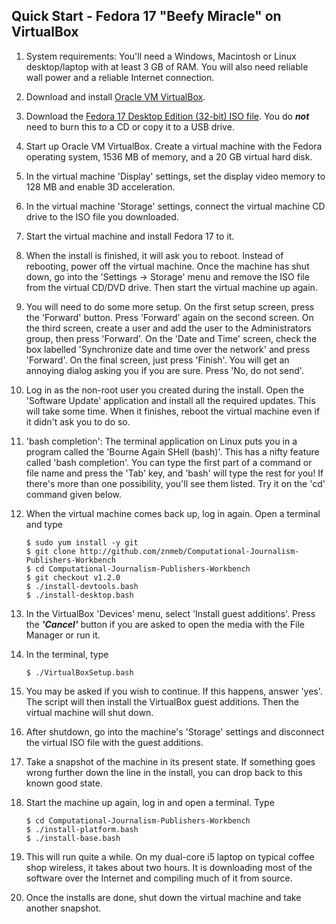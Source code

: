 ## Quick Start - Fedora 17 "Beefy Miracle" on VirtualBox

1. System requirements: You'll need a Windows, Macintosh or Linux desktop/laptop with at least 3 GB of RAM. You will also need reliable wall power and a reliable Internet connection.
1. Download and install [Oracle VM VirtualBox](https://www.virtualbox.org/wiki/Downloads).
1. Download the [Fedora 17 Desktop Edition (32-bit) ISO file](http://download.fedoraproject.org/pub/fedora/linux/releases/17/Live/i686/Fedora-17-i686-Live-Desktop.iso). You do ***not*** need to burn this to a CD or copy it to a USB drive.
1. Start up Oracle VM VirtualBox. Create a virtual machine with the Fedora operating system, 1536 MB of memory, and a 20 GB virtual hard disk.
1. In the virtual machine 'Display' settings, set the display video memory to 128 MB and enable 3D acceleration.
1. In the virtual machine 'Storage' settings, connect the virtual machine CD drive to the ISO file you downloaded.
1. Start the virtual machine and install Fedora 17 to it.
1. When the install is finished, it will ask you to reboot. Instead of rebooting, power off the virtual machine. Once the machine has shut down, go into the 'Settings -> Storage' menu and remove the ISO file from the virtual CD/DVD drive. Then start the virtual machine up again.
1. You will need to do some more setup. On the first setup screen, press the 'Forward' button. Press 'Forward' again on the second screen. On the third screen, create a user and add the user to the Administrators group, then press 'Forward'. On the 'Date and Time' screen, check the box labelled 'Synchronize date and time over the network' and press 'Forward'. On the final screen, just press 'Finish'. You will get an annoying dialog asking you if you are sure. Press 'No, do not send'.
1. Log in as the non-root user you created during the install. Open the 'Software Update' application and install all the required updates. This will take some time. When it finishes, reboot the virtual machine even if it didn't ask you to do so.
1. 'bash completion': The terminal application on Linux puts you in a program called the 'Bourne Again SHell (bash)'. This has a nifty feature called 'bash completion'. You can type the first part of a command or file name and press the 'Tab' key, and 'bash' will type the rest for you! If there's more than one possibility, you'll see them listed. Try it on the 'cd' command given below.
1. When the virtual machine comes back up, log in again. Open a terminal and type

    ```
    $ sudo yum install -y git  
    $ git clone http://github.com/znmeb/Computational-Journalism-Publishers-Workbench  
    $ cd Computational-Journalism-Publishers-Workbench  
    $ git checkout v1.2.0
    $ ./install-devtools.bash
    $ ./install-desktop.bash
    ```
1. In the VirtualBox 'Devices' menu, select 'Install guest additions'. Press the ***'Cancel'*** button if you are asked to open the media with the File Manager or run it.
1. In the terminal, type

    ```
    $ ./VirtualBoxSetup.bash
    ```
1. You may be asked if you wish to continue. If this happens, answer 'yes'. The script will then install the VirtualBox guest additions. Then the virtual machine will shut down.
1. After shutdown, go into the machine's 'Storage' settings and disconnect the virtual ISO file with the guest additions.
1. Take a snapshot of the machine in its present state. If something goes wrong further down the line in the install, you can drop back to this known good state.
1. Start the machine up again, log in and open a terminal. Type

    ```
    $ cd Computational-Journalism-Publishers-Workbench  
    $ ./install-platform.bash  
    $ ./install-base.bash
    ```
1. This will run quite a while. On my dual-core i5 laptop on typical coffee shop wireless, it takes about two hours. It is downloading most of the software over the Internet and compiling much of it from source.
1. Once the installs are done, shut down the virtual machine and take another snapshot.

